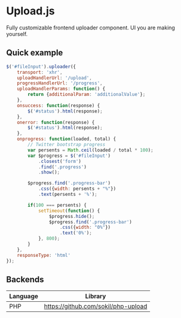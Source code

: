 Upload.js
=========

Fully customizable frontend uploader component. UI you are making yourself.

## Quick example

```javascript
$('#fileInput').uploader({
    transport: 'xhr',
    uploadHandlerUrl: '/upload',
    progressHandlerUrl: '/progress',
    uploadHandlerParams: function() {
        return {additionalParam: 'additionalValue'};
    },
    onsuccess: function(response) {
        $('#status').html(response);
    },
    onerror: function(response) {
        $('#status').html(response);
    },
    onprogress: function(loaded, total) {
        // Twitter bootstrap progress
        var persents = Math.ceil(loaded / total * 100);
        var $progress = $('#fileInput')
            .closest('form')
            .find('.progress')
            .show();

        $progress.find('.progress-bar')
            .css({width: persents + "%"})
            .text(persents + '%');

        if(100 === persents) {
            setTimeout(function() {
                $progress.hide();
                $progress.find('.progress-bar')
                    .css({width: "0%"})
                    .text('0%');
            }, 800);
        }
    },
    responseType: 'html'
});
```

## Backends

Language | Library
---------|--------
PHP      | https://github.com/sokil/php-upload
